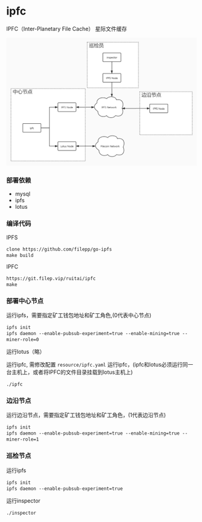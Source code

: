 # ipfc

IPFC（Inter-Planetary File Cache） 星际文件缓存

![](docs/image/topology.jpg)


### 部署依赖
- mysql
- ipfs
- lotus

### 编译代码
IPFS
```
clone https://github.com/filepp/go-ipfs
make build
```
IPFC
```
https://git.filep.vip/ruitai/ipfc
make
```

### 部署中心节点
运行ipfs，需要指定矿工钱包地址和矿工角色,(0代表中心节点)
```
ipfs init
ipfs daemon --enable-pubsub-experiment=true --enable-mining=true --miner-role=0
```
运行lotus（略）

运行ipfc, 需修改配置 `resource/ipfc.yaml`
运行ipfc，(ipfc和lotus必须运行同一台主机上，或者将IPFC的文件目录挂载到lotus主机上)
```
./ipfc
```

### 边沿节点
运行边沿节点，需要指定矿工钱包地址和矿工角色，(1代表边沿节点)
```
ipfs init
ipfs daemon --enable-pubsub-experiment=true --enable-mining=true --miner-role=1
```

### 巡检节点
运行ipfs
```
ipfs init
ipfs daemon --enable-pubsub-experiment=true
```

运行inspector
```
./inspector
```

